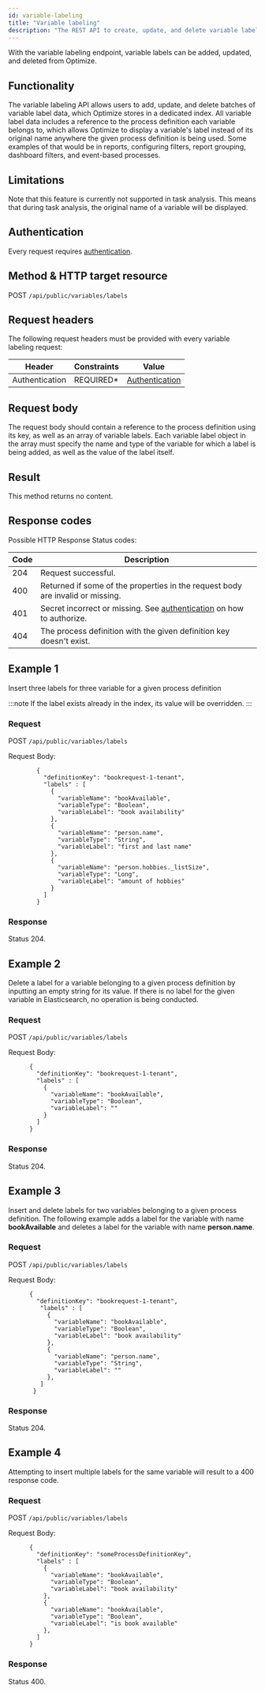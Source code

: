 ```yaml
---
id: variable-labeling
title: "Variable labeling"
description: "The REST API to create, update, and delete variable labels in Optimize."
---
```


With the variable labeling endpoint, variable labels can be added, updated, and deleted from Optimize.

## Functionality

The variable labeling API allows users to add, update, and delete batches of variable label data, which Optimize stores in a dedicated
index. All variable label data includes a reference to the process definition each variable belongs to, which allows Optimize to display a variable's label instead of its original name anywhere the given process definition is being used. Some examples of that would be in reports, configuring filters, report grouping, dashboard filters, and event-based processes.

## Limitations

Note that this feature is currently not supported in task analysis. This means that during task analysis, the original name of a variable will be displayed.

## Authentication

Every request requires [authentication](./optimize-api-authentication.md).

## Method & HTTP target resource

POST `/api/public/variables/labels`

## Request headers

The following request headers must be provided with every variable labeling request:

| Header         | Constraints | Value                                              |
| -------------- | ----------- | -------------------------------------------------- |
| Authentication | REQUIRED\*  | [Authentication](./optimize-api-authentication.md) |

## Request body

The request body should contain a reference to the process definition using its key, as well as an array of variable labels. Each variable label object in the array must specify the name and type of the variable for which a label is being added, as well as the value of the label itself.

## Result

This method returns no content.

## Response codes

Possible HTTP Response Status codes:

| Code | Description                                                                             |
| ---- | --------------------------------------------------------------------------------------- |
| 204  | Request successful.                                                                     |
| 400  | Returned if some of the properties in the request body are invalid or missing.          |
| 401  | Secret incorrect or missing. See [authentication](#authentication) on how to authorize. |
| 404  | The process definition with the given definition key doesn't exist.                     |

## Example 1

Insert three labels for three variable for a given process definition

:::note
If the label exists already in the index, its value will be overridden.
:::

### Request

POST `/api/public/variables/labels`

Request Body:

```
        {
          "definitionKey": "bookrequest-1-tenant",
          "labels" : [
            {
              "variableName": "bookAvailable",
              "variableType": "Boolean",
              "variableLabel": "book availability"
            },
            {
              "variableName": "person.name",
              "variableType": "String",
              "variableLabel": "first and last name"
            },
            {
              "variableName": "person.hobbies._listSize",
              "variableType": "Long",
              "variableLabel": "amount of hobbies"
            }
          ]
        }
```

### Response

Status 204.

## Example 2

Delete a label for a variable belonging to a given process definition by inputting an empty
string for its value. If there is no label for the given variable in Elasticsearch, no operation is being conducted.

### Request

POST `/api/public/variables/labels`

Request Body:

```
      {
        "definitionKey": "bookrequest-1-tenant",
        "labels" : [
          {
            "variableName": "bookAvailable",
            "variableType": "Boolean",
            "variableLabel": ""
          }
        ]
      }
```

### Response

Status 204.

## Example 3

Insert and delete labels for two variables belonging to a given process definition. The following example adds a label for the variable with name **bookAvailable** and deletes a label for the variable with name **person.name**.

### Request

POST `/api/public/variables/labels`

Request Body:

```
      {
        "definitionKey": "bookrequest-1-tenant",
         "labels" : [
           {
             "variableName": "bookAvailable",
             "variableType": "Boolean",
             "variableLabel": "book availability"
           },
           {
             "variableName": "person.name",
             "variableType": "String",
             "variableLabel": ""
           },
         ]
       }
```

### Response

Status 204.

## Example 4

Attempting to insert multiple labels for the same variable will result to a 400 response code.

### Request

POST `/api/public/variables/labels`

Request Body:

```
      {
        "definitionKey": "someProcessDefinitionKey",
        "labels" : [
          {
            "variableName": "bookAvailable",
            "variableType": "Boolean",
            "variableLabel": "book availability"
          },
          {
            "variableName": "bookAvailable",
            "variableType": "Boolean",
            "variableLabel": "is book available"
          },
        ]
      }
```

### Response

Status 400.
